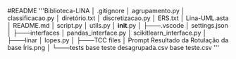 #README
'''Biblioteca-LINA
│   .gitignore
│   agrupamento.py
│   classificacao.py
│   diretório.txt
│   discretizacao.py
│   ERS.txt
│   Lina-UML.asta
│   README.md
│   script.py
│   utils.py
│   __init__.py
│
├───.vscode
│       settings.json
│
├───interfaces
│       pandas_interface.py
│       scikitlearn_interface.py
│
├───linar
│       lopes.py
│
├───TCC files
│       Prompt Resultado da Rotulação da base Íris.png
│
└───tests
        base teste desagrupada.csv
        base teste.csv
'''